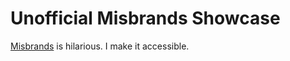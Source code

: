 # Unofficial Misbrands Showcase

[Misbrands](https://github.com/mkrl/misbrands) is hilarious. I make it accessible.
